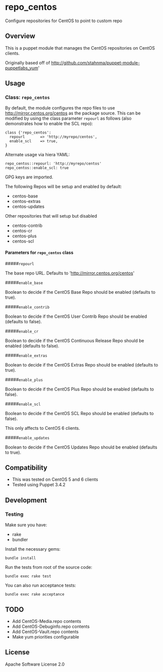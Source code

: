 # repo_centos

Configure repositories for CentOS to point to custom repo

## Overview

This is a puppet module that manages the CentOS repositories
on CentOS clients.

Originally based off of http://github.com/stahnma/puppet-module-puppetlabs_yum'

## Usage

### Class: `repo_centos`

By default, the module configures the repo files to use
http://mirror.centos.org/centos as the package source. This
can be modified by using the class parameter `repourl` as follows
(also demonstrates how to enable the SCL repo):

    class {'repo_centos':
      repourl       => 'http://myrepo/centos',
      enable_scl    => true,
    }

Alternate usage via hiera YAML:

    repo_centos::repourl: 'http://myrepo/centos'
    repo_centos::enable_scl: true

GPG keys are imported.

The following Repos will be setup and enabled by default:

  * centos-base
  * centos-extras
  * centos-updates

Other repositories that will setup but disabled

  * centos-contrib
  * centos-cr
  * centos-plus
  * centos-scl

#### Parameters for `repo_centos` class

#####`repourl`

The base repo URL.  Defaults to 'http://mirror.centos.org/centos'

#####`enable_base`

Boolean to decide if the CentOS Base Repo should be enabled (defaults to true).

#####`enable_contrib`

Boolean to decide if the CentOS User Contrib Repo should be enabled (defaults to false).

#####`enable_cr`

Boolean to decide if the CentOS Continuous Release Repo should be enabled (defaults to false).

#####`enable_extras`

Boolean to decide if the CentOS Extras Repo should be enabled (defaults to true).

#####`enable_plus`

Boolean to decide if the CentOS Plus Repo should be enabled (defaults to false).

#####`enable_scl`

Boolean to decide if the CentOS SCL Repo should be enabled (defaults to false).

This only affects to CentOS 6 clients.

#####`enable_updates`

Boolean to decide if the CentOS Updates Repo should be enabled (defaults to true).

## Compatibility

  * This was tested on CentOS 5 and 6 clients
  * Tested using Puppet 3.4.2

## Development

### Testing

Make sure you have:

* rake
* bundler

Install the necessary gems:

    bundle install

Run the tests from root of the source code:

    bundle exec rake test

You can also run acceptance tests:

    bundle exec rake acceptance

## TODO

* Add CentOS-Media.repo contents
* Add CentOS-Debuginfo.repo contents
* Add CentOS-Vault.repo contents
* Make yum priorities configurable

## License

Apache Software License 2.0
